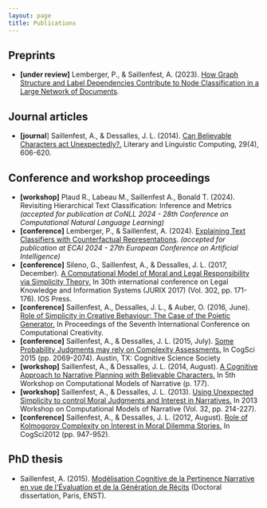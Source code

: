 ```yaml
---
layout: page
title: Publications
---
```


## Preprints
* **[under review]** Lemberger, P., & Saillenfest, A. (2023). [How Graph Structure and Label Dependencies Contribute to Node Classification in a Large Network of Documents](https://arxiv.org/abs/2304.01235).

## Journal articles
* **[journal**] Saillenfest, A., & Dessalles, J. L. (2014). [Can Believable Characters act Unexpectedly?.](https://academic.oup.com/dsh/article-abstract/29/4/606/982697) Literary and Linguistic Computing, 29(4), 606-620.

## Conference and workshop proceedings
* **[workshop]** Plaud R., Labeau M., Saillenfest A., Bonald T. (2024). Revisiting Hierarchical Text Classification: Inference and Metrics *(accepted for publication at CoNLL 2024 - 28th Conference on Computational Natural Language Learning)*
* **[conference]** Lemberger, P., & Saillenfest, A. (2024). [Explaining Text Classifiers with Counterfactual Representations](https://arxiv.org/abs/2402.00711). *(accepted for publication at ECAI 2024 - 27th European Conference on Artificial Intelligence)*
* **[conference]** Sileno, G., Saillenfest, A., & Dessalles, J. L. (2017, December). [A Computational Model of Moral and Legal Responsibility via Simplicity Theory.](https://ebooks.iospress.nl/publication/48059) In 30th international conference on Legal Knowledge and Information Systems (JURIX 2017) (Vol. 302, pp. 171-176). IOS Press.
* **[conference]** Saillenfest, A., Dessalles, J. L., & Auber, O. (2016, June). [Role of Simplicity in Creative Behaviour: The Case of the Poietic Generator.](http://www.computationalcreativity.net/iccc2016/wp-content/uploads/2016/01/Role-of-Simplicity-in-Creative-Behaviour.pdf) In Proceedings of the Seventh International Conference on Computational Creativity.
* **[conference]** Saillenfest, A., & Dessalles, J. L. (2015, July). [Some Probability Judgments may rely on Complexity Assessments.](https://cogsci.mindmodeling.org/2015/papers/0357/paper0357.pdf) In CogSci 2015 (pp. 2069-2074). Austin, TX: Cognitive Science Society
* **[workshop]** Saillenfest, A., & Dessalles, J. L. (2014, August). [A Cognitive Approach to Narrative Planning with Believable Characters.](https://d-nb.info/1056898585/34#page=189) In 5th Workshop on Computational Models of Narrative (p. 177).
* **[workshop]** Saillenfest, A., & Dessalles, J. L. (2013). [Using Unexpected Simplicity to control Moral Judgments and Interest in Narratives.](https://drops.dagstuhl.de/opus/volltexte/2013/4141/pdf/p214-saillenfest.pdf) In 2013 Workshop on Computational Models of Narrative (Vol. 32, pp. 214-227).
* **[conference]** Saillenfest, A., & Dessalles, J. L. (2012, August). [Role of Kolmogorov Complexity on Interest in Moral Dilemma Stories.](https://cogsci.mindmodeling.org/2012/papers/0172/paper0172.pdf) In CogSci2012 (pp. 947-952).

## PhD thesis
* Saillenfest, A. (2015). [Modélisation Cognitive de la Pertinence Narrative en vue de l'Évaluation et de la Génération de Récits](https://www.theses.fr/2015ENST0073) (Doctoral dissertation, Paris, ENST).
